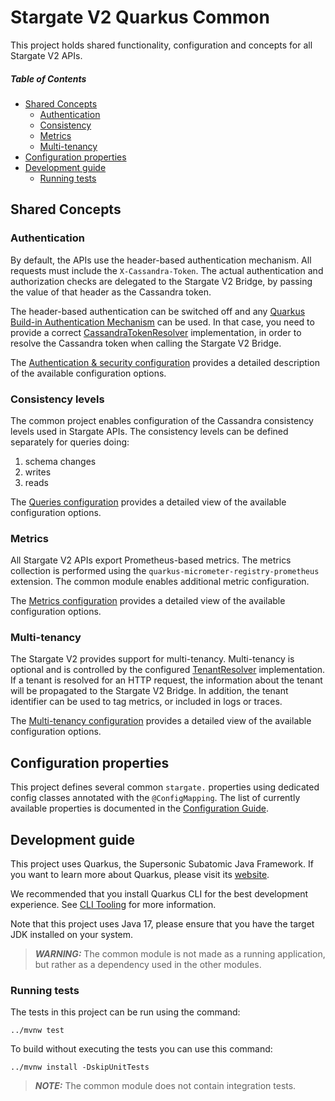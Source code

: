 # Stargate V2 Quarkus Common

This project holds shared functionality, configuration and concepts for all Stargate V2 APIs.

##### Table of Contents
* [Shared Concepts](#shared-concepts)
   * [Authentication](#authentication)
   * [Consistency](#consistency-levels) 
   * [Metrics](#metrics)
   * [Multi-tenancy](#multi-tenancy) 
* [Configuration properties](#configuration-properties)  
* [Development guide](#development-guide)  
   * [Running tests](#running-tests)

## Shared Concepts

### Authentication

By default, the APIs use the header-based authentication mechanism.
All requests must include the `X-Cassandra-Token`.
The actual authentication and authorization checks are delegated to the Stargate V2 Bridge, by passing the value of that header as the Cassandra token.

The header-based authentication can be switched off and any [Quarkus Build-in Authentication Mechanism](https://quarkus.io/guides/security-built-in-authentication) can be used.
In that case, you need to provide a correct [CassandraTokenResolver](src/main/java/io/stargate/sgv2/api/common/token/CassandraTokenResolver.java) implementation, in order to resolve the Cassandra token when calling the Stargate V2 Bridge.

The [Authentication & security configuration](CONFIGURATION.md#authentication--security-configuration) provides a detailed description of the available configuration options.

### Consistency levels

The common project enables configuration of the Cassandra consistency levels used in Stargate APIs.
The consistency levels can be defined separately for queries doing:

1. schema changes
2. writes
3. reads

The [Queries configuration](CONFIGURATION.md#queries-configuration) provides a detailed view of the available configuration options.

### Metrics

All Stargate V2 APIs export Prometheus-based metrics.
The metrics collection is performed using the `quarkus-micrometer-registry-prometheus` extension. The common module enables additional metric configuration.

The [Metrics configuration](CONFIGURATION.md#metrics-configuration) provides a detailed view of the available configuration options.

### Multi-tenancy

The Stargate V2 provides support for multi-tenancy.
Multi-tenancy is optional and is controlled by the configured [TenantResolver](src/main/java/io/stargate/sgv2/api/common/tenant/TenantResolver.java) implementation.
If a tenant is resolved for an HTTP request, the information about the tenant will be propagated to the Stargate V2 Bridge.
In addition, the tenant identifier can be used to tag metrics, or included in logs or traces.

The [Multi-tenancy configuration](CONFIGURATION.md#multi-tenancy-configuration) provides a detailed view of the available configuration options.

## Configuration properties

This project defines several common `stargate.` properties using dedicated config classes annotated with the `@ConfigMapping`.
The list of currently available properties is documented in the [Configuration Guide](CONFIGURATION.md).

## Development guide

This project uses Quarkus, the Supersonic Subatomic Java Framework.
If you want to learn more about Quarkus, please visit its [website](https://quarkus.io/).

We recommended that you install Quarkus CLI for the best development experience.
See [CLI Tooling](https://quarkus.io/guides/cli-tooling) for more information.

Note that this project uses Java 17, please ensure that you have the target JDK installed on your system.

> **_WARNING:_**  The common module is not made as a running application, but rather as a dependency used in the other modules.

### Running tests

The tests in this project can be run using the command:

```shell script
../mvnw test
```

To build without executing the tests you can use this command:

```shell script
../mvnw install -DskipUnitTests
```

> **_NOTE:_**  The common module does not contain integration tests.
